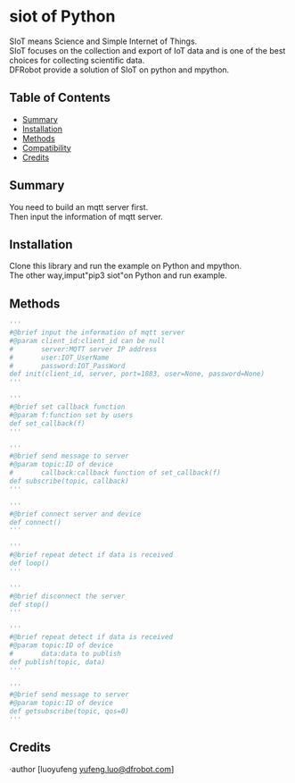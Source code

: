 # siot of Python

SIoT means Science and Simple Internet of Things.<br>
SIoT focuses on the collection and export of IoT data and is one of the best choices for collecting scientific data.<br>
DFRobot provide a solution of SIoT on python and mpython.<br>

## Table of Contents

* [Summary](#summary)
* [Installation](#installation)
* [Methods](#methods)
* [Compatibility](#compatibility)
* [Credits](#credits)
<snippet>
<content>

## Summary
You need to build an mqtt server first.<br>
Then input the information of mqtt server.<br>

## Installation

Clone this library and run the example on Python and mpython.<br>
The other way,imput"pip3 siot"on Python and run example.<br>

## Methods
```Python
'''
#@brief input the information of mqtt server
#@param client_id:client_id can be null
#       server:MQTT server IP address
#       user:IOT_UserName
#       password:IOT_PassWord
def init(client_id, server, port=1883, user=None, password=None)
'''

'''
#@brief set callback function 
#@param f:function set by users
def set_callback(f)
'''

'''
#@brief send message to server 
#@param topic:ID of device
#       callback:callback function of set_callback(f)
def subscribe(topic, callback)
'''

'''
#@brief connect server and device
def connect()
'''

'''
#@brief repeat detect if data is received
def loop()
'''

'''
#@brief disconnect the server
def stop()
'''

'''
#@brief repeat detect if data is received
#@param topic:ID of device
#       data:data to publish
def publish(topic, data)
'''

'''
#@brief send message to server 
#@param topic:ID of device
def getsubscribe(topic, qos=0)
'''
```
## Credits

·author [luoyufeng yufeng.luo@dfrobot.com]
